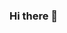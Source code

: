 ### Hi there 👋

<!--
**Chen-Jane/Chen-Jane** is a ✨ _special_ ✨ repository because its `README.md` (this file) appears on your GitHub profile.

Here are some ideas to get you started:

- 👋 Hi，I’m Chen-Jane.
- 🌱 I’m currently learning software engineering in college.
- 👯 I’m interested in reading and music.
- 😄 Nice to meet you.
-->
